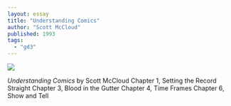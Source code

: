 ```yaml
---
layout: essay
title: "Understanding Comics"
author: "Scott McCloud"
published: 1993
tags:
  - "gd3"
---
```


<a href="http://www.amazon.com/gp/product/006097625X/ref=as_li_ss_il?ie=UTF8&camp=1789&creative=390957&creativeASIN=006097625X&linkCode=as2&tag=soumacdre-20"><img border="0" src="http://ws-na.amazon-adsystem.com/widgets/q?_encoding=UTF8&ASIN=006097625X&Format=_SL160_&ID=AsinImage&MarketPlace=US&ServiceVersion=20070822&WS=1&tag=soumacdre-20" ></a><img src="http://ir-na.amazon-adsystem.com/e/ir?t=soumacdre-20&l=as2&o=1&a=006097625X" width="1" height="1" border="0" alt="" style="border:none !important; margin:0px !important;" />

_Understanding Comics_
by Scott McCloud
Chapter 1, Setting the Record Straight
Chapter 3, Blood in the Gutter
Chapter 4, Time Frames
Chapter 6, Show and Tell

